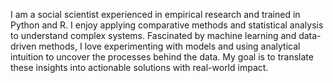 I am a social scientist experienced in empirical research and trained in Python and R. I enjoy applying comparative methods and statistical analysis to understand complex systems. Fascinated by machine learning and data-driven methods, I love experimenting with models and using analytical intuition to uncover the processes behind the data. My goal is to translate these insights into actionable solutions with real-world impact.

<!--
**StefanieKo/StefanieKo** is a ✨ _special_ ✨ repository because its `README.md` (this file) appears on your GitHub profile.

Here are some ideas to get you started:

- 🔭 I’m currently working on ...
- 🌱 I’m currently learning ...
- 👯 I’m looking to collaborate on ...
- 🤔 I’m looking for help with ...
- 💬 Ask me about ...
- 📫 How to reach me: ...
- 😄 Pronouns: ...
- ⚡ Fun fact: ...
-->
